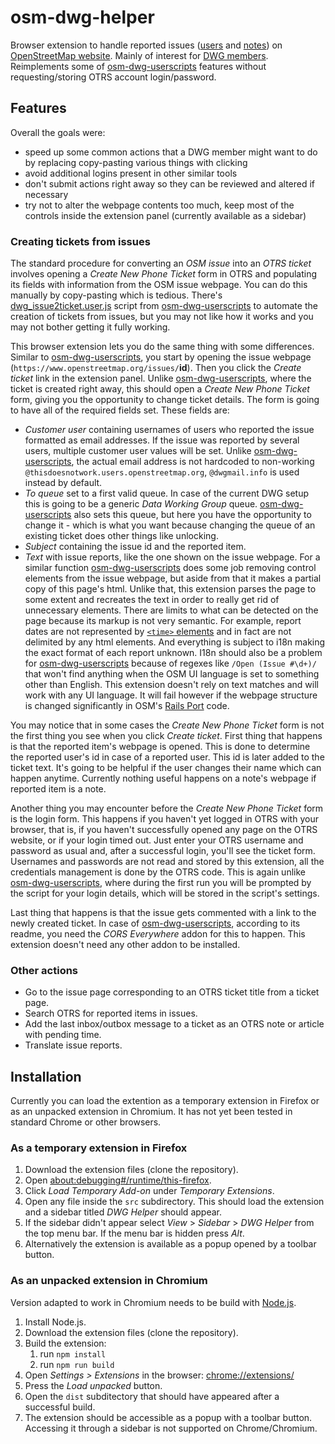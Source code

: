 # osm-dwg-helper

Browser extension to handle reported issues ([users](https://wiki.openstreetmap.org/wiki/Report_user) and [notes](https://wiki.openstreetmap.org/wiki/Notes#Reporting_notes)) on [OpenStreetMap website](https://www.openstreetmap.org/).
Mainly of interest for [DWG members](https://wiki.osmfoundation.org/wiki/Data_Working_Group).
Reimplements some of [osm-dwg-userscripts] features without requesting/storing OTRS account login/password.

## Features

Overall the goals were:

- speed up some common actions that a DWG member might want to do by replacing copy-pasting various things with clicking
- avoid additional logins present in other similar tools
- don't submit actions right away so they can be reviewed and altered if necessary
- try not to alter the webpage contents too much, keep most of the controls inside the extension panel (currently available as a sidebar)

### Creating tickets from issues

The standard procedure for converting an *OSM issue* into an *OTRS ticket* involves opening a *Create New Phone Ticket* form in OTRS and populating its fields with information from the OSM issue webpage. You can do this manually by copy-pasting which is tedious. There's [dwg_issue2ticket.user.js](https://github.com/woodpeck/osm-dwg-userscripts#dwg_issue2ticketuserjs) script from [osm-dwg-userscripts] to automate the creation of tickets from issues, but you may not like how it works and you may not bother getting it fully working.

This browser extension lets you do the same thing with some differences. Similar to [osm-dwg-userscripts], you start by opening the issue webpage (`https://www.openstreetmap.org/issues/`**id**). Then you click the *Create ticket* link in the extension panel. Unlike [osm-dwg-userscripts], where the ticket is created right away, this should open a *Create New Phone Ticket* form, giving you the opportunity to change ticket details. The form is going to have all of the required fields set. These fields are:

- *Customer user* containing usernames of users who reported the issue formatted as email addresses. If the issue was reported by several users, multiple customer user values will be set. Unlike [osm-dwg-userscripts], the actual email address is not hardcoded to non-working `@thisdoesnotwork.users.openstreetmap.org`, `@dwgmail.info` is used instead by default.
- *To queue* set to a first valid queue. In case of the current DWG setup this is going to be a generic *Data Working Group* queue. [osm-dwg-userscripts] also sets this queue, but here you have the opportunity to change it - which is what you want because changing the queue of an existing ticket does other things like unlocking.
- *Subject* containing the issue id and the reported item.
- *Text* with issue reports, like the one shown on the issue webpage. For a similar function [osm-dwg-userscripts] does some job removing control elements from the issue webpage, but aside from that it makes a partial copy of this page's html. Unlike that, this extension parses the page to some extent and recreates the text in order to really get rid of unnecessary elements. There are limits to what can be detected on the page because its markup is not very semantic. For example, report dates are not represented by [`<time>` elements](https://developer.mozilla.org/en-US/docs/Web/HTML/Element/time) and in fact are not delimited by any html elements. And everything is subject to i18n making the exact format of each report unknown. I18n should also be a problem for [osm-dwg-userscripts] because of regexes like `/Open (Issue #\d+)/` that won't find anything when the OSM UI language is set to something other than English. This extension doesn't rely on text matches and will work with any UI language. It will fail however if the webpage structure is changed significantly in OSM's [Rails Port](https://github.com/openstreetmap/openstreetmap-website) code.

You may notice that in some cases the *Create New Phone Ticket* form is not the first thing you see when you click *Create ticket*. First thing that happens is that the reported item's webpage is opened. This is done to determine the reported user's id in case of a reported user. This id is later added to the ticket text. It's going to be helpful if the user changes their name which can happen anytime. Currently nothing useful happens on a note's webpage if reported item is a note.

Another thing you may encounter before the *Create New Phone Ticket* form is the login form. This happens if you haven't yet logged in OTRS with your browser, that is, if you haven't successfully opened any page on the OTRS website, or if your login timed out. Just enter your OTRS username and password as usual and, after a successful login, you'll see the ticket form. Usernames and passwords are not read and stored by this extension, all the credentials management is done by the OTRS code. This is again unlike [osm-dwg-userscripts], where during the first run you will be prompted by the script for your login details, which will be stored in the script's settings.

Last thing that happens is that the issue gets commented with a link to the newly created ticket. In case of [osm-dwg-userscripts], according to its readme, you need the *CORS Everywhere* addon for this to happen. This extension doesn't need any other addon to be installed.

### Other actions

- Go to the issue page corresponding to an OTRS ticket title from a ticket page.
- Search OTRS for reported items in issues.
- Add the last inbox/outbox message to a ticket as an OTRS note or article with pending time.
- Translate issue reports.

## Installation

Currently you can load the extention as a temporary extension in Firefox or as an unpacked extension in Chromium. It has not yet been tested in standard Chrome or other browsers.

### As a temporary extension in Firefox

1. Download the extension files (clone the repository).
2. Open [about:debugging#/runtime/this-firefox](about:debugging#/runtime/this-firefox).
3. Click *Load Temporary Add-on* under *Temporary Extensions*.
4. Open any file inside the `src` subdirectory. This should load the extension and a sidebar titled *DWG Helper* should appear.
5. If the sidebar didn't appear select *View* > *Sidebar* > *DWG Helper* from the top menu bar. If the menu bar is hidden press *Alt*.
6. Alternatively the extension is available as a popup opened by a toolbar button.

### As an unpacked extension in Chromium

Version adapted to work in Chromium needs to be build with [Node.js](https://nodejs.org/).

1. Install Node.js.
2. Download the extension files (clone the repository).
3. Build the extension:
    1. run `npm install`
    2. run `npm run build`
4. Open *Settings > Extensions* in the browser: [chrome://extensions/](chrome://extensions/)
5. Press the *Load unpacked* button.
6. Open the `dist` subditectory that should have appeared after a successful build.
7. The extension should be accessible as a popup with a toolbar button. Accessing it through a sidebar is not supported on Chrome/Chromium.

[osm-dwg-userscripts]: https://github.com/woodpeck/osm-dwg-userscripts
